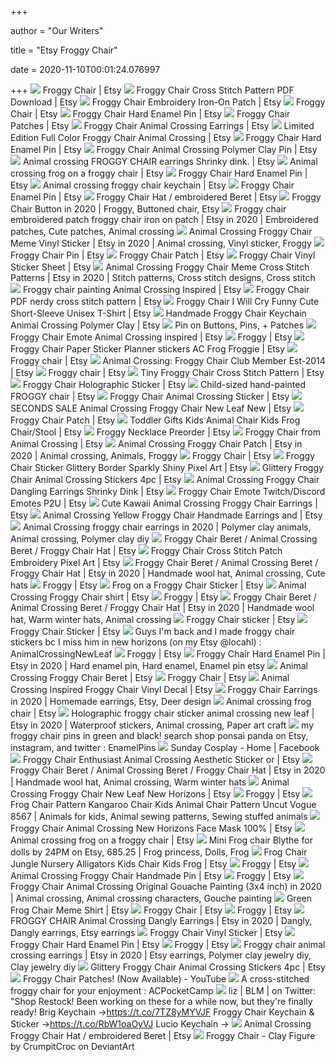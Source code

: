 +++
        
author = "Our Writers"
        
title = "Etsy Froggy Chair"
        
date = 2020-11-10T00:01:24.076997
        
+++
[ ![](https://i.etsystatic.com/10904847/r/il/d7934c/2274553137/il_570xN.2274553137_p7b6.jpg)](https://i.etsystatic.com/10904847/r/il/d7934c/2274553137/il_570xN.2274553137_p7b6.jpg) Froggy Chair | Etsy
[ ![](https://i.etsystatic.com/18695822/r/il/eefeb8/2266405621/il_570xN.2266405621_ar0k.jpg)](https://i.etsystatic.com/18695822/r/il/eefeb8/2266405621/il_570xN.2266405621_ar0k.jpg) Froggy Chair Cross Stitch Pattern PDF Download | Etsy
[ ![](https://i.etsystatic.com/15496051/r/il/8d331a/2289909773/il_570xN.2289909773_32z2.jpg)](https://i.etsystatic.com/15496051/r/il/8d331a/2289909773/il_570xN.2289909773_32z2.jpg) Froggy Chair Embroidery Iron-On Patch | Etsy
[ ![](https://i.etsystatic.com/20496111/r/il/87095f/2260154195/il_570xN.2260154195_osbt.jpg)](https://i.etsystatic.com/20496111/r/il/87095f/2260154195/il_570xN.2260154195_osbt.jpg) Froggy Chair | Etsy
[ ![](https://i.etsystatic.com/22256251/r/il/20d518/2323775124/il_570xN.2323775124_kc6c.jpg)](https://i.etsystatic.com/22256251/r/il/20d518/2323775124/il_570xN.2323775124_kc6c.jpg) Froggy Chair Hard Enamel Pin | Etsy
[ ![](https://i.etsystatic.com/8416359/r/il/d4ea74/2170707328/il_570xN.2170707328_h8zw.jpg)](https://i.etsystatic.com/8416359/r/il/d4ea74/2170707328/il_570xN.2170707328_h8zw.jpg) Froggy Chair Patches | Etsy
[ ![](https://i.etsystatic.com/20087475/r/il/56b0d6/2223885866/il_570xN.2223885866_jipd.jpg)](https://i.etsystatic.com/20087475/r/il/56b0d6/2223885866/il_570xN.2223885866_jipd.jpg) Froggy Chair Animal Crossing Earrings | Etsy
[ ![](https://i.etsystatic.com/20232667/r/il/134566/2356099896/il_570xN.2356099896_3mc5.jpg)](https://i.etsystatic.com/20232667/r/il/134566/2356099896/il_570xN.2356099896_3mc5.jpg) Limited Edition Full Color Froggy Chair Animal Crossing | Etsy
[ ![](https://i.etsystatic.com/21975380/r/il/46973d/2287406096/il_570xN.2287406096_tcv2.jpg)](https://i.etsystatic.com/21975380/r/il/46973d/2287406096/il_570xN.2287406096_tcv2.jpg) Froggy Chair Hard Enamel Pin | Etsy
[ ![](https://i.etsystatic.com/17368444/r/il/861521/2218617870/il_570xN.2218617870_oxwp.jpg)](https://i.etsystatic.com/17368444/r/il/861521/2218617870/il_570xN.2218617870_oxwp.jpg) Froggy Chair Animal Crossing Polymer Clay Pin | Etsy
[ ![](https://i.etsystatic.com/21739765/r/il/ff09c6/2412590366/il_570xN.2412590366_cmgc.jpg)](https://i.etsystatic.com/21739765/r/il/ff09c6/2412590366/il_570xN.2412590366_cmgc.jpg) Animal crossing FROGGY CHAIR earrings Shrinky dink. | Etsy
[ ![](https://i.etsystatic.com/22517515/r/il/fc1d61/2227197128/il_794xN.2227197128_ma1n.jpg)](https://i.etsystatic.com/22517515/r/il/fc1d61/2227197128/il_794xN.2227197128_ma1n.jpg) Animal crossing frog on a froggy chair | Etsy
[ ![](https://i.etsystatic.com/22256251/r/il/ec7c90/2211447686/il_570xN.2211447686_dbzy.jpg)](https://i.etsystatic.com/22256251/r/il/ec7c90/2211447686/il_570xN.2211447686_dbzy.jpg) Froggy Chair Hard Enamel Pin | Etsy
[ ![](https://i.etsystatic.com/19572396/r/il/a79938/2228041854/il_570xN.2228041854_mspw.jpg)](https://i.etsystatic.com/19572396/r/il/a79938/2228041854/il_570xN.2228041854_mspw.jpg) Animal crossing froggy chair keychain | Etsy
[ ![](https://i.etsystatic.com/20785458/r/il/2db23a/2306423193/il_570xN.2306423193_bv5p.jpg)](https://i.etsystatic.com/20785458/r/il/2db23a/2306423193/il_570xN.2306423193_bv5p.jpg) Froggy Chair Enamel Pin | Etsy
[ ![](https://i.etsystatic.com/9846993/r/il/7cebd5/2230528634/il_570xN.2230528634_1cen.jpg)](https://i.etsystatic.com/9846993/r/il/7cebd5/2230528634/il_570xN.2230528634_1cen.jpg) Froggy Chair Hat / embroidered Beret | Etsy
[ ![](https://i.pinimg.com/originals/aa/f2/d6/aaf2d632159585df716b3657e335d931.png)](https://i.pinimg.com/originals/aa/f2/d6/aaf2d632159585df716b3657e335d931.png) Froggy Chair Button in 2020 | Froggy, Buttoned chair, Etsy
[ ![](https://i.pinimg.com/originals/0b/e3/41/0be3417abfa02a54de437bc9c1206e43.jpg)](https://i.pinimg.com/originals/0b/e3/41/0be3417abfa02a54de437bc9c1206e43.jpg) Froggy chair embroidered patch froggy chair iron on patch | Etsy in 2020 |  Embroidered patches, Cute patches, Animal crossing
[ ![](https://i.pinimg.com/originals/65/ae/43/65ae435bd7360a8470f650c91578cbea.jpg)](https://i.pinimg.com/originals/65/ae/43/65ae435bd7360a8470f650c91578cbea.jpg) Animal Crossing Froggy Chair Meme Vinyl Sticker | Etsy in 2020 | Animal  crossing, Vinyl sticker, Froggy
[ ![](https://i.etsystatic.com/22966530/r/il/627302/2363535879/il_570xN.2363535879_lcbt.jpg)](https://i.etsystatic.com/22966530/r/il/627302/2363535879/il_570xN.2363535879_lcbt.jpg) Froggy Chair Pin | Etsy
[ ![](https://i.etsystatic.com/9846993/r/il/fcfc07/2641030491/il_570xN.2641030491_akq4.jpg)](https://i.etsystatic.com/9846993/r/il/fcfc07/2641030491/il_570xN.2641030491_akq4.jpg) Froggy Chair Patch | Etsy
[ ![](https://i.etsystatic.com/7206790/r/il/5d3836/2221221774/il_570xN.2221221774_5cdu.jpg)](https://i.etsystatic.com/7206790/r/il/5d3836/2221221774/il_570xN.2221221774_5cdu.jpg) Froggy Chair Vinyl Sticker Sheet | Etsy
[ ![](https://i.pinimg.com/originals/b9/02/84/b902848fb4c6cb8213ef628114d69501.jpg)](https://i.pinimg.com/originals/b9/02/84/b902848fb4c6cb8213ef628114d69501.jpg) Animal Crossing Froggy Chair Meme Cross Stitch Patterns | Etsy in 2020 |  Stitch patterns, Cross stitch designs, Cross stitch
[ ![](https://i.etsystatic.com/22504989/r/il/effb8e/2263849965/il_570xN.2263849965_p4e1.jpg)](https://i.etsystatic.com/22504989/r/il/effb8e/2263849965/il_570xN.2263849965_p4e1.jpg) Froggy chair painting Animal Crossing Inspired | Etsy
[ ![](https://i.etsystatic.com/21094513/c/2048/2048/0/0/il/fdbd96/2162410576/il_300x300.2162410576_6k8u.jpg)](https://i.etsystatic.com/21094513/c/2048/2048/0/0/il/fdbd96/2162410576/il_300x300.2162410576_6k8u.jpg) Froggy Chair PDF nerdy cross stitch pattern | Etsy
[ ![](https://i.etsystatic.com/9203294/r/il/5de9f5/2399375331/il_570xN.2399375331_s5fi.jpg)](https://i.etsystatic.com/9203294/r/il/5de9f5/2399375331/il_570xN.2399375331_s5fi.jpg) Froggy Chair I Will Cry Funny Cute Short-Sleeve Unisex T-Shirt | Etsy
[ ![](https://i.etsystatic.com/22195702/r/il/5d4cde/2390537875/il_570xN.2390537875_8nux.jpg)](https://i.etsystatic.com/22195702/r/il/5d4cde/2390537875/il_570xN.2390537875_8nux.jpg) Handmade Froggy Chair Keychain Animal Crossing Polymer Clay | Etsy
[ ![](https://i.pinimg.com/236x/ff/68/14/ff681458b5db63d61f29811042c47dc5.jpg)](https://i.pinimg.com/236x/ff/68/14/ff681458b5db63d61f29811042c47dc5.jpg) Pin on Buttons, Pins, + Patches
[ ![](https://i.etsystatic.com/6646387/r/il/ca0e2f/2258709154/il_570xN.2258709154_1sfd.jpg)](https://i.etsystatic.com/6646387/r/il/ca0e2f/2258709154/il_570xN.2258709154_1sfd.jpg) Froggy Chair Emote Animal Crossing inspired | Etsy
[ ![](https://i.etsystatic.com/20634502/c/2358/2358/403/0/il/2c6ddf/2368737544/il_300x300.2368737544_myad.jpg)](https://i.etsystatic.com/20634502/c/2358/2358/403/0/il/2c6ddf/2368737544/il_300x300.2368737544_myad.jpg) Froggy | Etsy
[ ![](https://i.etsystatic.com/17584438/r/il/bf206e/2392554091/il_794xN.2392554091_14i0.jpg)](https://i.etsystatic.com/17584438/r/il/bf206e/2392554091/il_794xN.2392554091_14i0.jpg) Froggy Chair Paper Sticker Planner stickers AC Frog Froggie | Etsy
[ ![](https://i.etsystatic.com/20580863/d/il/8a3a7f/2413878490/il_340x270.2413878490_y6hp.jpg?version=0)](https://i.etsystatic.com/20580863/d/il/8a3a7f/2413878490/il_340x270.2413878490_y6hp.jpg?version=0) Froggy chair | Etsy
[ ![](https://i.etsystatic.com/13448111/r/il/f73758/2330015007/il_794xN.2330015007_gild.jpg)](https://i.etsystatic.com/13448111/r/il/f73758/2330015007/il_794xN.2330015007_gild.jpg) Animal Crossing: Froggy Chair Club Member Est-2014 | Etsy
[ ![](https://i.etsystatic.com/19531648/c/2716/2716/0/0/il/136290/2568461005/il_300x300.2568461005_isb8.jpg)](https://i.etsystatic.com/19531648/c/2716/2716/0/0/il/136290/2568461005/il_300x300.2568461005_isb8.jpg) Froggy chair | Etsy
[ ![](https://i.etsystatic.com/21417467/r/il/ec1899/2229375574/il_570xN.2229375574_lkck.jpg)](https://i.etsystatic.com/21417467/r/il/ec1899/2229375574/il_570xN.2229375574_lkck.jpg) Tiny Froggy Chair Cross Stitch Pattern | Etsy
[ ![](https://i.etsystatic.com/21975380/r/il/43773c/2250647331/il_570xN.2250647331_1ovj.jpg)](https://i.etsystatic.com/21975380/r/il/43773c/2250647331/il_570xN.2250647331_1ovj.jpg) Froggy Chair Holographic Sticker | Etsy
[ ![](https://i.etsystatic.com/15463701/r/il/aaf10b/1235550924/il_570xN.1235550924_pymm.jpg)](https://i.etsystatic.com/15463701/r/il/aaf10b/1235550924/il_570xN.1235550924_pymm.jpg) Child-sized hand-painted FROGGY chair | Etsy
[ ![](https://i.etsystatic.com/21306964/r/il/1cc0ab/2357163997/il_570xN.2357163997_eoer.jpg)](https://i.etsystatic.com/21306964/r/il/1cc0ab/2357163997/il_570xN.2357163997_eoer.jpg) Froggy Chair Animal Crossing Sticker | Etsy
[ ![](https://i.etsystatic.com/22664970/d/il/5683e5/2239021962/il_340x270.2239021962_khxe.jpg?version=0)](https://i.etsystatic.com/22664970/d/il/5683e5/2239021962/il_340x270.2239021962_khxe.jpg?version=0) SECONDS SALE Animal Crossing Froggy Chair New Leaf New | Etsy
[ ![](https://i.etsystatic.com/22737987/r/il/692b96/2292068769/il_794xN.2292068769_ri6a.jpg)](https://i.etsystatic.com/22737987/r/il/692b96/2292068769/il_794xN.2292068769_ri6a.jpg) Froggy Chair Patch | Etsy
[ ![](https://i.etsystatic.com/19401223/r/il/f87630/1770491316/il_570xN.1770491316_l4yz.jpg)](https://i.etsystatic.com/19401223/r/il/f87630/1770491316/il_570xN.1770491316_l4yz.jpg) Toddler Gifts Kids Animal Chair Kids Frog Chair/Stool | Etsy
[ ![](https://i.etsystatic.com/7685973/r/il/172ab8/2240967292/il_570xN.2240967292_75kb.jpg)](https://i.etsystatic.com/7685973/r/il/172ab8/2240967292/il_570xN.2240967292_75kb.jpg) Froggy Necklace Preorder | Etsy
[ ![](https://i.etsystatic.com/13387803/r/il/0f6772/2223993408/il_570xN.2223993408_e0qb.jpg)](https://i.etsystatic.com/13387803/r/il/0f6772/2223993408/il_570xN.2223993408_e0qb.jpg) Froggy Chair from Animal Crossing | Etsy
[ ![](https://i.pinimg.com/originals/55/53/3c/55533c670069daca7a89f0704ebd317e.png)](https://i.pinimg.com/originals/55/53/3c/55533c670069daca7a89f0704ebd317e.png) Animal Crossing Froggy Chair Patch | Etsy in 2020 | Animal crossing,  Animals, Froggy
[ ![](https://i.etsystatic.com/11216990/d/il/341d39/2661522297/il_340x270.2661522297_sbwb.jpg?version=0)](https://i.etsystatic.com/11216990/d/il/341d39/2661522297/il_340x270.2661522297_sbwb.jpg?version=0) Froggy Chair | Etsy
[ ![](https://i.etsystatic.com/5877218/r/il/f248b0/2259240884/il_570xN.2259240884_pseg.jpg)](https://i.etsystatic.com/5877218/r/il/f248b0/2259240884/il_570xN.2259240884_pseg.jpg) Froggy Chair Sticker Glittery Border Sparkly Shiny Pixel Art | Etsy
[ ![](https://i.etsystatic.com/9967100/r/il/c92f20/2253867024/il_300x300.2253867024_4ez9.jpg)](https://i.etsystatic.com/9967100/r/il/c92f20/2253867024/il_300x300.2253867024_4ez9.jpg) Glittery Froggy Chair Animal Crossing Stickers 4pc | Etsy
[ ![](https://i.etsystatic.com/23927426/r/il/a2bb20/2383771698/il_570xN.2383771698_geeg.jpg)](https://i.etsystatic.com/23927426/r/il/a2bb20/2383771698/il_570xN.2383771698_geeg.jpg) Animal Crossing Froggy Chair Dangling Earrings Shrinky Dink | Etsy
[ ![](https://i.etsystatic.com/7409737/r/il/d43272/2210009735/il_570xN.2210009735_aa88.jpg)](https://i.etsystatic.com/7409737/r/il/d43272/2210009735/il_570xN.2210009735_aa88.jpg) Froggy Chair Emote Twitch/Discord Emotes P2U | Etsy
[ ![](https://i.etsystatic.com/6428163/r/il/071ca5/2251760974/il_570xN.2251760974_m00d.jpg)](https://i.etsystatic.com/6428163/r/il/071ca5/2251760974/il_570xN.2251760974_m00d.jpg) Cute Kawaii Animal Crossing Froggy Chair Earrings | Etsy
[ ![](https://i.etsystatic.com/23401882/r/il/004a0c/2429844328/il_570xN.2429844328_h58p.jpg)](https://i.etsystatic.com/23401882/r/il/004a0c/2429844328/il_570xN.2429844328_h58p.jpg) Animal Crossing Yellow Froggy Chair Handmade Earrings and | Etsy
[ ![](https://i.pinimg.com/originals/05/24/45/052445be2adc140744b059bb6a494461.jpg)](https://i.pinimg.com/originals/05/24/45/052445be2adc140744b059bb6a494461.jpg) Animal Crossing froggy chair earrings in 2020 | Polymer clay animals,  Animal crossing, Polymer clay diy
[ ![](https://i.etsystatic.com/16971455/r/il/0e423b/2328352329/il_570xN.2328352329_izd0.jpg)](https://i.etsystatic.com/16971455/r/il/0e423b/2328352329/il_570xN.2328352329_izd0.jpg) Froggy Chair Beret / Animal Crossing Beret / Froggy Chair Hat | Etsy
[ ![](https://i.etsystatic.com/5877218/r/il/8dc555/2306860845/il_794xN.2306860845_1o5v.jpg)](https://i.etsystatic.com/5877218/r/il/8dc555/2306860845/il_794xN.2306860845_1o5v.jpg) Froggy Chair Cross Stitch Patch Embroidery Pixel Art | Etsy
[ ![](https://i.pinimg.com/originals/42/e4/16/42e416d1212ae60eb742eb269342d0d7.jpg)](https://i.pinimg.com/originals/42/e4/16/42e416d1212ae60eb742eb269342d0d7.jpg) Froggy Chair Beret / Animal Crossing Beret / Froggy Chair Hat | Etsy in  2020 | Handmade wool hat, Animal crossing, Cute hats
[ ![](https://i.etsystatic.com/10921114/d/il/c95249/2501346525/il_340x270.2501346525_6299.jpg?version=0)](https://i.etsystatic.com/10921114/d/il/c95249/2501346525/il_340x270.2501346525_6299.jpg?version=0) Froggy | Etsy
[ ![](https://i.etsystatic.com/21553268/r/il/2caf7f/2331328610/il_570xN.2331328610_r8xa.jpg)](https://i.etsystatic.com/21553268/r/il/2caf7f/2331328610/il_570xN.2331328610_r8xa.jpg) Frog on a Froggy Chair Sticker | Etsy
[ ![](https://i.etsystatic.com/22648835/r/il/e397d8/2279426971/il_570xN.2279426971_9f7s.jpg)](https://i.etsystatic.com/22648835/r/il/e397d8/2279426971/il_570xN.2279426971_9f7s.jpg) Animal Crossing Froggy Chair shirt | Etsy
[ ![](https://i.etsystatic.com/12988222/r/il/9e28ce/2523004557/il_300x300.2523004557_t9vl.jpg)](https://i.etsystatic.com/12988222/r/il/9e28ce/2523004557/il_300x300.2523004557_t9vl.jpg) Froggy | Etsy
[ ![](https://i.pinimg.com/originals/f6/6c/e3/f66ce30e06da91e0cfd038298371ae02.jpg)](https://i.pinimg.com/originals/f6/6c/e3/f66ce30e06da91e0cfd038298371ae02.jpg) Froggy Chair Beret / Animal Crossing Beret / Froggy Chair Hat | Etsy in  2020 | Handmade wool hat, Warm winter hats, Animal crossing
[ ![](https://i.etsystatic.com/13176584/r/il/0a0512/2267636598/il_570xN.2267636598_cojm.jpg)](https://i.etsystatic.com/13176584/r/il/0a0512/2267636598/il_570xN.2267636598_cojm.jpg) Froggy Chair sticker | Etsy
[ ![](https://i.etsystatic.com/17756910/r/il/17d1ec/2349465902/il_570xN.2349465902_rrcd.jpg)](https://i.etsystatic.com/17756910/r/il/17d1ec/2349465902/il_570xN.2349465902_rrcd.jpg) Froggy Chair Sticker | Etsy
[ ![](https://i.redd.it/kwdz21bdmee51.png)](https://i.redd.it/kwdz21bdmee51.png) Guys I'm back and I made froggy chair stickers bc I miss him in new  horizons  (on my Etsy @locahl) : AnimalCrossingNewLeaf
[ ![](https://i.etsystatic.com/22868274/d/il/467653/2320031876/il_340x270.2320031876_gyvl.jpg?version=0)](https://i.etsystatic.com/22868274/d/il/467653/2320031876/il_340x270.2320031876_gyvl.jpg?version=0) Froggy | Etsy
[ ![](https://i.pinimg.com/736x/89/c7/3e/89c73e2839c73538587cf729296e8ded.jpg)](https://i.pinimg.com/736x/89/c7/3e/89c73e2839c73538587cf729296e8ded.jpg) Froggy Chair Hard Enamel Pin | Etsy in 2020 | Hard enamel pin, Hard enamel,  Enamel pin etsy
[ ![](https://i.etsystatic.com/22590293/r/il/7fe699/2301561286/il_570xN.2301561286_apsu.jpg)](https://i.etsystatic.com/22590293/r/il/7fe699/2301561286/il_570xN.2301561286_apsu.jpg) Animal Crossing Froggy Chair Beret | Etsy
[ ![](https://i.etsystatic.com/6428163/d/il/cdf913/2329054522/il_340x270.2329054522_1oz5.jpg?version=0)](https://i.etsystatic.com/6428163/d/il/cdf913/2329054522/il_340x270.2329054522_1oz5.jpg?version=0) Froggy Chair | Etsy
[ ![](https://i.etsystatic.com/18805977/r/il/12ff78/2265267859/il_570xN.2265267859_6i8v.jpg)](https://i.etsystatic.com/18805977/r/il/12ff78/2265267859/il_570xN.2265267859_6i8v.jpg) Animal Crossing Inspired Froggy Chair Vinyl Decal | Etsy
[ ![](https://i.pinimg.com/originals/98/43/aa/9843aa3f71c29c3ba63ac0c034f7a131.jpg)](https://i.pinimg.com/originals/98/43/aa/9843aa3f71c29c3ba63ac0c034f7a131.jpg) Froggy Chair Earrings in 2020 | Homemade earrings, Etsy, Deer design
[ ![](https://i.etsystatic.com/21662049/r/il/a774d8/2256032682/il_570xN.2256032682_1vxq.jpg)](https://i.etsystatic.com/21662049/r/il/a774d8/2256032682/il_570xN.2256032682_1vxq.jpg) Animal crossing frog chair | Etsy
[ ![](https://i.pinimg.com/originals/63/c1/ec/63c1ec592486b785f80cea519f313016.jpg)](https://i.pinimg.com/originals/63/c1/ec/63c1ec592486b785f80cea519f313016.jpg) Holographic froggy chair sticker animal crossing new leaf | Etsy in 2020 |  Waterproof stickers, Animal crossing, Paper art craft
[ ![](https://i.redd.it/k1ixqn05lz651.jpg)](https://i.redd.it/k1ixqn05lz651.jpg) my froggy chair pins in green and black!  search shop ponsai panda on  Etsy, instagram, and twitter  : EnamelPins
[ ![](https://lookaside.fbsbx.com/lookaside/crawler/media/?media_id=2645172235610303)](https://lookaside.fbsbx.com/lookaside/crawler/media/?media_id=2645172235610303) Sunday Cosplay - Home | Facebook
[ ![](https://i.etsystatic.com/8833769/r/il/aed929/2326186424/il_570xN.2326186424_se17.jpg)](https://i.etsystatic.com/8833769/r/il/aed929/2326186424/il_570xN.2326186424_se17.jpg) Froggy Chair Enthusiast Animal Crossing Aesthetic Sticker or | Etsy
[ ![](https://i.pinimg.com/originals/4f/40/16/4f4016783d7bf4d8889c42ba3714ea39.jpg)](https://i.pinimg.com/originals/4f/40/16/4f4016783d7bf4d8889c42ba3714ea39.jpg) Froggy Chair Beret / Animal Crossing Beret / Froggy Chair Hat | Etsy in  2020 | Handmade wool hat, Animal crossing, Warm winter hats
[ ![](https://i.etsystatic.com/5681830/r/il/b256bb/2300150276/il_570xN.2300150276_8k5s.jpg)](https://i.etsystatic.com/5681830/r/il/b256bb/2300150276/il_570xN.2300150276_8k5s.jpg) Animal Crossing Froggy Chair New Leaf New Horizons | Etsy
[ ![](https://i.etsystatic.com/23177723/d/il/eb9767/2546788836/il_340x270.2546788836_tbhp.jpg?version=0)](https://i.etsystatic.com/23177723/d/il/eb9767/2546788836/il_340x270.2546788836_tbhp.jpg?version=0) Froggy | Etsy
[ ![](https://i.pinimg.com/originals/a5/e2/d1/a5e2d1a2844aa69f738ef1f39f1d1983.jpg)](https://i.pinimg.com/originals/a5/e2/d1/a5e2d1a2844aa69f738ef1f39f1d1983.jpg) Frog Chair Pattern Kangaroo Chair Kids Animal Chair Pattern Uncut Vogue  8567 | Animals for kids, Animal sewing patterns, Sewing stuffed animals
[ ![](https://i.etsystatic.com/23903085/r/il/089a26/2446609399/il_570xN.2446609399_npwu.jpg)](https://i.etsystatic.com/23903085/r/il/089a26/2446609399/il_570xN.2446609399_npwu.jpg) Froggy Chair Animal Crossing New Horizons Face Mask 100% | Etsy
[ ![](https://i.etsystatic.com/22517515/r/il/dc05e6/2274782921/il_794xN.2274782921_1qnx.jpg)](https://i.etsystatic.com/22517515/r/il/dc05e6/2274782921/il_794xN.2274782921_1qnx.jpg) Animal crossing frog on a froggy chair | Etsy
[ ![](https://i.pinimg.com/originals/8e/0b/ef/8e0bef8bb6af260d44017284fa3fc5bf.jpg)](https://i.pinimg.com/originals/8e/0b/ef/8e0bef8bb6af260d44017284fa3fc5bf.jpg) Mini Frog chair Blythe for dolls by 24PM on Etsy, 685.25 | Frog princess,  Dolls, Frog
[ ![](https://i.etsystatic.com/19401223/r/il/a47684/2159014422/il_794xN.2159014422_dmsz.jpg)](https://i.etsystatic.com/19401223/r/il/a47684/2159014422/il_794xN.2159014422_dmsz.jpg) Frog Chair Jungle Nursery Alligators Kids Chair Kids Frog | Etsy
[ ![](https://i.etsystatic.com/22354192/d/il/d9a2c5/2302603038/il_340x270.2302603038_6f2w.jpg?version=0)](https://i.etsystatic.com/22354192/d/il/d9a2c5/2302603038/il_340x270.2302603038_6f2w.jpg?version=0) Froggy | Etsy
[ ![](https://i.etsystatic.com/21650447/r/il/05c6df/2272050159/il_570xN.2272050159_m5a4.jpg)](https://i.etsystatic.com/21650447/r/il/05c6df/2272050159/il_570xN.2272050159_m5a4.jpg) Animal Crossing Froggy Chair Handmade Pin | Etsy
[ ![](https://i.etsystatic.com/8863818/c/2163/1719/0/628/il/3d746f/2430196495/il_340x270.2430196495_g3yo.jpg)](https://i.etsystatic.com/8863818/c/2163/1719/0/628/il/3d746f/2430196495/il_340x270.2430196495_g3yo.jpg) Froggy | Etsy
[ ![](https://i.pinimg.com/originals/af/53/78/af537816a2971fbe70209465f2a1e5b9.png)](https://i.pinimg.com/originals/af/53/78/af537816a2971fbe70209465f2a1e5b9.png) Froggy Chair Animal Crossing Original Gouache Painting (3x4 inch) in 2020 |  Animal crossing, Animal crossing characters, Gouche painting
[ ![](https://i.etsystatic.com/17427612/r/il/e0d542/2272743878/il_570xN.2272743878_6o9i.jpg)](https://i.etsystatic.com/17427612/r/il/e0d542/2272743878/il_570xN.2272743878_6o9i.jpg) Green Frog Chair Meme Shirt | Etsy
[ ![](https://i.etsystatic.com/23579158/c/2244/1784/172/393/il/53d9da/2538908941/il_340x270.2538908941_2alf.jpg)](https://i.etsystatic.com/23579158/c/2244/1784/172/393/il/53d9da/2538908941/il_340x270.2538908941_2alf.jpg) Froggy Chair | Etsy
[ ![](https://i.etsystatic.com/23262794/d/il/1fea72/2508752153/il_340x270.2508752153_2ruv.jpg?version=0)](https://i.etsystatic.com/23262794/d/il/1fea72/2508752153/il_340x270.2508752153_2ruv.jpg?version=0) Froggy | Etsy
[ ![](https://i.pinimg.com/736x/c4/1e/c5/c41ec536026d777480c992e47b9ab83c.jpg)](https://i.pinimg.com/736x/c4/1e/c5/c41ec536026d777480c992e47b9ab83c.jpg) FROGGY CHAIR Animal Crossing Dangly Earrings | Etsy in 2020 | Dangly,  Dangly earrings, Etsy earrings
[ ![](https://i.etsystatic.com/10489700/c/2250/1788/0/846/il/4350d9/2472289834/il_340x270.2472289834_d60t.jpg)](https://i.etsystatic.com/10489700/c/2250/1788/0/846/il/4350d9/2472289834/il_340x270.2472289834_d60t.jpg) Froggy Chair Vinyl Sticker | Etsy
[ ![](https://i.etsystatic.com/22256251/r/il/d27a11/2619494535/il_300x300.2619494535_pe74.jpg)](https://i.etsystatic.com/22256251/r/il/d27a11/2619494535/il_300x300.2619494535_pe74.jpg) Froggy Chair Hard Enamel Pin | Etsy
[ ![](https://i.etsystatic.com/24714116/d/il/2a200e/2540371901/il_340x270.2540371901_9ewc.jpg?version=0)](https://i.etsystatic.com/24714116/d/il/2a200e/2540371901/il_340x270.2540371901_9ewc.jpg?version=0) Froggy | Etsy
[ ![](https://i.pinimg.com/originals/66/60/7b/66607b4ca51f743e43895e42885df1a8.jpg)](https://i.pinimg.com/originals/66/60/7b/66607b4ca51f743e43895e42885df1a8.jpg) Froggy chair animal crossing earrings | Etsy in 2020 | Etsy earrings,  Polymer clay jewelry diy, Clay jewelry diy
[ ![](https://i.etsystatic.com/9607205/r/il/433507/2332680143/il_300x300.2332680143_p2mq.jpg)](https://i.etsystatic.com/9607205/r/il/433507/2332680143/il_300x300.2332680143_p2mq.jpg) Glittery Froggy Chair Animal Crossing Stickers 4pc | Etsy
[ ![](https://i.ytimg.com/vi/yn2epUZWei8/maxresdefault.jpg)](https://i.ytimg.com/vi/yn2epUZWei8/maxresdefault.jpg) Froggy Chair Patches! (Now Available) - YouTube
[ ![](https://i.redd.it/ggb6xnnxe9d41.jpg)](https://i.redd.it/ggb6xnnxe9d41.jpg) A cross-stitched froggy chair for your enjoyment  : ACPocketCamp
[ ![](https://pbs.twimg.com/media/EaBtUdsVcAUFUiz.jpg)](https://pbs.twimg.com/media/EaBtUdsVcAUFUiz.jpg) liz | BLM | on Twitter: "Shop Restock! Been working on these for a while  now, but they're finally ready! Brig Keychain ->https://t.co/7TZ8yMYVJF Froggy  Chair Keychain & Sticker ->https://t.co/RbW1oaOyVJ Lucio Keychain ->
[ ![](https://i.etsystatic.com/23369399/d/il/3fee5b/2450058300/il_340x270.2450058300_i2ho.jpg?version=0)](https://i.etsystatic.com/23369399/d/il/3fee5b/2450058300/il_340x270.2450058300_i2ho.jpg?version=0) Animal Crossing Froggy Chair Hat / embroidered Beret | Etsy
[ ![](https://images-wixmp-ed30a86b8c4ca887773594c2.wixmp.com/f/9fe066a9-690c-452c-aa90-38eb05f3c35d/ddr9oct-96097f38-bfdb-443b-a7c2-e2a0d1b6fb17.png/v1/fill/w_917,h_871,q_70,strp/froggy_chair___clay_figure_by_crumpitcroc_ddr9oct-pre.jpg?token=eyJ0eXAiOiJKV1QiLCJhbGciOiJIUzI1NiJ9.eyJzdWIiOiJ1cm46YXBwOiIsImlzcyI6InVybjphcHA6Iiwib2JqIjpbW3siaGVpZ2h0IjoiPD0xMjE2IiwicGF0aCI6IlwvZlwvOWZlMDY2YTktNjkwYy00NTJjLWFhOTAtMzhlYjA1ZjNjMzVkXC9kZHI5b2N0LTk2MDk3ZjM4LWJmZGItNDQzYi1hN2MyLWUyYTBkMWI2ZmIxNy5wbmciLCJ3aWR0aCI6Ijw9MTI4MCJ9XV0sImF1ZCI6WyJ1cm46c2VydmljZTppbWFnZS5vcGVyYXRpb25zIl19.8WlS6jjW96u3t1VtJARiHVzY5c8RUjjFEphan0fDWQk)](https://images-wixmp-ed30a86b8c4ca887773594c2.wixmp.com/f/9fe066a9-690c-452c-aa90-38eb05f3c35d/ddr9oct-96097f38-bfdb-443b-a7c2-e2a0d1b6fb17.png/v1/fill/w_917,h_871,q_70,strp/froggy_chair___clay_figure_by_crumpitcroc_ddr9oct-pre.jpg?token=eyJ0eXAiOiJKV1QiLCJhbGciOiJIUzI1NiJ9.eyJzdWIiOiJ1cm46YXBwOiIsImlzcyI6InVybjphcHA6Iiwib2JqIjpbW3siaGVpZ2h0IjoiPD0xMjE2IiwicGF0aCI6IlwvZlwvOWZlMDY2YTktNjkwYy00NTJjLWFhOTAtMzhlYjA1ZjNjMzVkXC9kZHI5b2N0LTk2MDk3ZjM4LWJmZGItNDQzYi1hN2MyLWUyYTBkMWI2ZmIxNy5wbmciLCJ3aWR0aCI6Ijw9MTI4MCJ9XV0sImF1ZCI6WyJ1cm46c2VydmljZTppbWFnZS5vcGVyYXRpb25zIl19.8WlS6jjW96u3t1VtJARiHVzY5c8RUjjFEphan0fDWQk) Froggy Chair - Clay Figure by CrumpitCroc on DeviantArt

